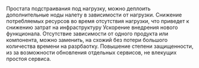 
Простата подстраивания под нагрузку, можно деплоить дополнительные ноды налету в зависимости от нагрузки. 
Снижение потребляемых ресурсов во время отсутствия нагрузки, что приведет к снижению затрат на инфраструктуру
Ускорение внедрения нового функционала.
Отсутствие зависимости от одного продукта или компонента, можно заменить, на схожий без потери большого количества времени на разрбаотку.
Повышение степени защищенности, из за возможности обновления отдельных сервисов, не влекущих простоя сервиса.

